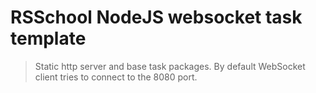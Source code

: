 # RSSchool NodeJS websocket task template
> Static http server and base task packages. 
> By default WebSocket client tries to connect to the 8080 port.

